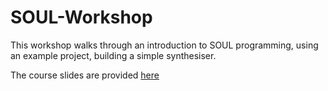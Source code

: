 # SOUL-Workshop

This workshop walks through an introduction to SOUL programming, using an example project, building a simple synthesiser.

The course slides are provided [here](./Workshop.pdf)
